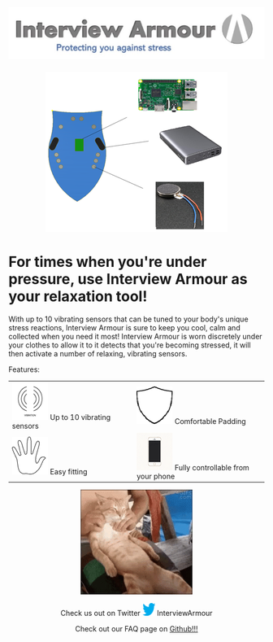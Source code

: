 # <img src = "https://raw.githubusercontent.com/naflaherty/Interview_Armour/master/combined.jpg">

<center><img src = "https://raw.githubusercontent.com/naflaherty/Interview_Armour/master/mock_up_v1.png" alt = "Mock up image of the product" /></center>


<h1>For times when you're under pressure, use Interview Armour as your relaxation tool! </h1>

With up to 10 vibrating sensors that can be tuned to your body's unique stress reactions, Interview Armour is sure to keep you cool, calm and collected when you need it most! Interview Armour is worn discretely under your clothes to allow it to it detects that you're becoming stressed, it will then activate a number of relaxing, vibrating sensors.

Features:

<table align = "center">
<col width="450">
  <col width="450">
  <tr>
    <td><img src = "https://raw.githubusercontent.com/naflaherty/Interview_Armour/master/vib.png"  alt = "Vibrating sensors" /> Up to 10 vibrating sensors</td>
	<td><img src = "https://raw.githubusercontent.com/naflaherty/Interview_Armour/master/comf.png" alt = "Comfortable padding" /> Comfortable Padding</td>
  </tr>
  <tr>
    <td><img src = "https://raw.githubusercontent.com/naflaherty/Interview_Armour/master/fit.png" alt = "Easy Fitting" /> Easy fitting</td>
	<td><img src = "https://raw.githubusercontent.com/naflaherty/Interview_Armour/master/phone.png" alt = "Controllable from phone" /> Fully controllable from your phone </td>
  </tr>
</table>

<center><td><img src = "https://raw.githubusercontent.com/naflaherty/Interview_Armour/master/tenor.gif" alt = "Cat gif"/>

Check us out on Twitter <a href = "https://twitter.com/InterviewArmour"><img src = "https://raw.githubusercontent.com/naflaherty/Interview_Armour/master/twitter_logo_bird_transparent_png.png" alt = "Social Media nonsense" width = "25" height = "25" /></a> InterviewArmour

Check out our FAQ page on <a href = "https://github.com/naflaherty/Interview_Armour/wiki"> Github!!! </a>

